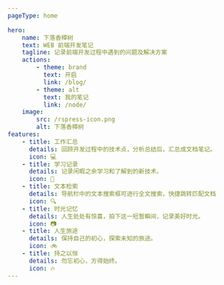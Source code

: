 ```yaml
---
pageType: home

hero:
    name: 下落香樟树
    text: WEB 前端开发笔记
    tagline: 记录前端开发过程中遇到的问题及解决方案
    actions:
        - theme: brand
          text: 开启
          link: /blog/
        - theme: alt
          text: 我的笔记
          link: /node/
    image:
        src: /rspress-icon.png
        alt: 下落香樟树
features:
    - title: 工作汇总
      details: 回顾开发过程中的技术点，分析总结后，汇总成文档笔记。
      icon: 💻
    - title: 学习记录
      details: 记录闲暇之余学习和了解到的新技术。
      icon: 🧱
    - title: 文本检索
      details: 导航栏中的文本搜索框可进行全文搜索，快捷跳转匹配文档
      icon: 🔍
    - title: 时光记忆
      details: 人生处处有惊喜，拍下这一短暂瞬间，记录美好时光。
      icon: 📷
    - title: 人生旅途
      details: 保持自己的初心，探索未知的旅途。
      icon: 🚲
    - title: 持之以恒
      details: 勿忘初心，方得始终。
      icon: 🔥
---
```

